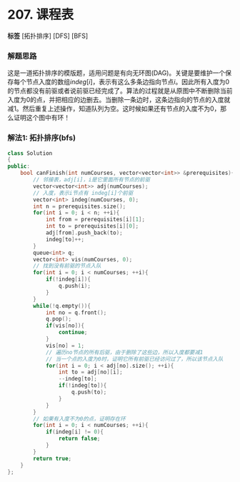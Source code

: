 # 207. 课程表

**标签** [拓扑排序] [DFS] [BFS]

### 解题思路
这是一道拓扑排序的模版题，适用问题是有向无环图(DAG)。关键是要维护一个保存每个节点入度的数组$indeg[i]$，表示有这么多条边指向节点$i$。因此所有入度为0的节点都没有前驱或者说前驱已经完成了。算法的过程就是从原图中不断删除当前入度为0的点，并把相应的边删去。当删除一条边时，这条边指向的节点的入度就减1。然后重复上述操作，知道队列为空。这时候如果还有节点的入度不为0，那么证明这个图中有环！

### 解法1: 拓扑排序(bfs)
```c++
class Solution
{
public:
    bool canFinish(int numCourses, vector<vector<int>> &prerequisites){
        // 邻接表，adj[i]，i是它里面所有节点的前驱
        vector<vector<int>> adj(numCourses);
        // 入度，表示i节点有 indeg[i]个前驱
        vector<int> indeg(numCourses, 0);
        int n = prerequisites.size();
        for(int i = 0; i < n; ++i){
            int from = prerequisites[i][1];
            int to = prerequisites[i][0];
            adj[from].push_back(to);
            indeg[to]++;
        }
        queue<int> q;
        vector<int> vis(numCourses, 0);
        // 找到没有前驱的节点入队
        for(int i = 0; i < numCourses; ++i){
            if(!indeg[i]){
                q.push(i);
            }
        }
        while(!q.empty()){
            int no = q.front();
            q.pop();
            if(vis[no]){
                continue;
            }
            vis[no] = 1;
            // 遍历no节点的所有后驱，由于删除了这些边，所以入度都要减1
            // 当一个点的入度为0时，证明它所有前驱已经访问过了，所以该节点入队
            for(int i = 0; i < adj[no].size(); ++i){
                int to = adj[no][i];
                --indeg[to];
                if(!indeg[to]){
                    q.push(to);
                }
            }
        }
        // 如果有入度不为0的点，证明存在环
        for(int i = 0; i < numCourses; ++i){
            if(indeg[i] != 0){
                return false;
            }
        }
        return true;
    }
};
```
